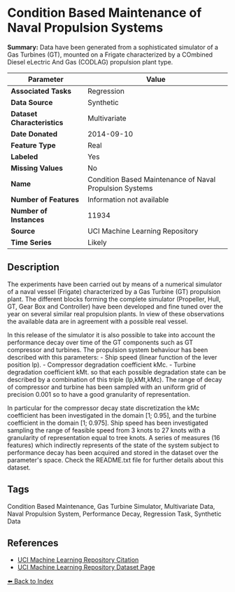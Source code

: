 # Condition Based Maintenance of Naval Propulsion Systems

**Summary:** Data have been generated from a sophisticated simulator of a Gas Turbines (GT), mounted on a Frigate characterized by a COmbined Diesel eLectric And Gas (CODLAG) propulsion plant type.

| Parameter | Value |
| --- | --- |
| **Associated Tasks** | Regression |
| **Data Source** | Synthetic |
| **Dataset Characteristics** | Multivariate |
| **Date Donated** | 2014-09-10 |
| **Feature Type** | Real |
| **Labeled** | Yes |
| **Missing Values** | No |
| **Name** | Condition Based Maintenance of Naval Propulsion Systems |
| **Number of Features** | Information not available |
| **Number of Instances** | 11934 |
| **Source** | UCI Machine Learning Repository |
| **Time Series** | Likely |

## Description

The experiments have been carried out by means of a numerical simulator of a naval vessel (Frigate) characterized by a Gas Turbine (GT) propulsion plant. The different blocks forming the complete simulator (Propeller, Hull, GT, Gear Box and Controller) have been developed and fine tuned over the year on several similar real propulsion plants. In view of these observations the available data are in agreement with a possible real vessel.

In this release of the simulator it is also possible to take into account the performance decay over time of the GT components such as GT compressor and turbines. The propulsion system behaviour has been described with this parameters: - Ship speed (linear function of the lever position lp). - Compressor degradation coefficient kMc. - Turbine degradation coefficient kMt. so that each possible degradation state can be described by a combination of this triple (lp,kMt,kMc). The range of decay of compressor and turbine has been sampled with an uniform grid of precision 0.001 so to have a good granularity of representation.

In particular for the compressor decay state discretization the kMc coefficient has been investigated in the domain [1; 0.95], and the turbine coefficient in the domain [1; 0.975]. Ship speed has been investigated sampling the range of feasible speed from 3 knots to 27 knots with a granularity of representation equal to tree knots. A series of measures (16 features) which indirectly represents of the state of the system subject to performance decay has been acquired and stored in the dataset over the parameter's space. Check the README.txt file for further details about this dataset.

## Tags

Condition Based Maintenance, Gas Turbine Simulator, Multivariate Data, Naval Propulsion System, Performance Decay, Regression Task, Synthetic Data

## References

- [UCI Machine Learning Repository Citation](https://doi.org/10.24432/C5K31K)
- [UCI Machine Learning Repository Dataset Page](https://archive.ics.uci.edu/ml/datasets/Condition+Based+Maintenance+of+Naval+Propulsion+Plants#)

[⬅️ Back to Index](../README.md)

